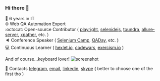 ### Hi there 👋

👴  6 years in IT <br />
🌐  Web QA Automation Expert <br />
:octocat:  Open-source Contributor ( [playright](https://github.com/automician/playright), [selenidejs](https://github.com/KnowledgeExpert/selenidejs), [toundra](https://github.com/alex-popov-tech/toundra), [allure-server](https://github.com/KnowledgeExpert/allure-server), [xpather](https://github.com/KnowledgeExpert/xpather), etc. ) <br />
🔈  Conference Speaker ( [Selenium Camp](https://www.youtube.com/watch?v=jjdIGlM2v5k), [QADay](https://qaday.org/Alexander-Popov-2018/), etc. ) <br />
💻  Continuous Learner ( [hexlet.io](https://ru.hexlet.io/u/alex_popov_tech), [codewars](https://www.codewars.com/users/AleksanderPopov), [exercism.io](https://exercism.io/profiles/AleksanderPopov) ) <br />

And of course...keyboard lover!
![screenshot](https://github.com/alex-popov-tech/alex-popov-tech/blob/master/keyboard.jpg)

📧  Contacts [telegram](https://t.me/alex_popov_tech), [email](mailto:alex.popov.tech@gmail.com), [linkedin](https://www.linkedin.com/in/aleksanderpopov/), [skype](https://join.skype.com/invite/n3eQXadjiWGo) ( better to choose one of the first tho )
